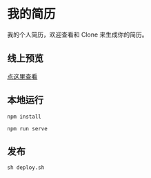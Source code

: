 # 我的简历

我的个人简历，欢迎查看和 Clone 来生成你的简历。

## 线上预览

[点这里查看]()

## 本地运行

```
npm install

npm run serve
```

## 发布

```
sh deploy.sh
```
